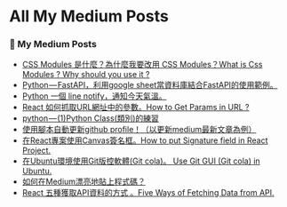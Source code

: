 # All My Medium Posts

 <h3 >📝 My Medium Posts</h3>

<!-- BLOG-POST-LIST:START -->
- [CSS Modules 是什麼？為什麼我要改用 CSS Modules？What is Css Modules ? Why should you use it ?](https://molly1024.medium.com/css-modules-%E6%98%AF%E4%BB%80%E9%BA%BC-%E7%82%BA%E4%BB%80%E9%BA%BC%E6%88%91%E8%A6%81%E6%94%B9%E7%94%A8-css-modules-what-is-css-modules-why-should-you-use-it-aeb7d2955c58?source=rss-a56684c76423------2)
- [Python — FastAPI，利用google sheet當資料庫結合FastAPI的使用範例。](https://molly1024.medium.com/python-fastapi-%E5%88%A9%E7%94%A8google-sheet%E7%95%B6%E8%B3%87%E6%96%99%E5%BA%AB%E7%B5%90%E5%90%88fastapi%E7%9A%84%E4%BD%BF%E7%94%A8%E7%AF%84%E4%BE%8B-57c9266255e6?source=rss-a56684c76423------2)
- [Python 一個 line notify，通知今天氣溫。](https://molly1024.medium.com/python-%E4%B8%80%E5%80%8B-line-notify-%E9%80%9A%E7%9F%A5%E4%BB%8A%E5%A4%A9%E6%B0%A3%E6%BA%AB-a7e6fdb08543?source=rss-a56684c76423------2)
- [React 如何抓取URL網址中的參數。How to Get Params in URL ?](https://molly1024.medium.com/react-%E5%A6%82%E4%BD%95%E6%8A%93%E5%8F%96url%E7%B6%B2%E5%9D%80%E4%B8%AD%E7%9A%84%E5%8F%83%E6%95%B8-how-to-get-params-in-url-f8902a4256ca?source=rss-a56684c76423------2)
- [python — &lpar;1&rpar;Python Class&lpar;類別&rpar;的練習](https://molly1024.medium.com/python-1-python-class-%E9%A1%9E%E5%88%A5-%E7%9A%84%E7%B7%B4%E7%BF%92-c181599a5866?source=rss-a56684c76423------2)
- [使用腳本自動更新github profile！（以更新medium最新文章為例）](https://molly1024.medium.com/%E4%BD%BF%E7%94%A8%E8%85%B3%E6%9C%AC%E8%87%AA%E5%8B%95%E6%9B%B4%E6%96%B0github-profile-%E4%BB%A5%E6%9B%B4%E6%96%B0medium%E6%9C%80%E6%96%B0%E6%96%87%E7%AB%A0%E7%82%BA%E4%BE%8B-b625dd6fa935?source=rss-a56684c76423------2)
- [在React專案使用Canvas簽名框。How to put Signature field in React Project.](https://molly1024.medium.com/%E5%9C%A8react%E5%B0%88%E6%A1%88%E4%BD%BF%E7%94%A8canvas%E7%B0%BD%E5%90%8D%E6%A1%86-how-to-put-signature-field-in-react-project-9ad70a91541?source=rss-a56684c76423------2)
- [在Ubuntu環境使用Git版控軟體&lpar;Git cola&rpar;。 Use Git GUI &lpar;Git cola&rpar; in Ubuntu.](https://molly1024.medium.com/%E5%9C%A8ubuntu%E7%92%B0%E5%A2%83%E4%BD%BF%E7%94%A8git%E7%89%88%E6%8E%A7%E8%BB%9F%E9%AB%94-git-cola-use-git-gui-git-cola-in-ubuntu-7b60b4ff8618?source=rss-a56684c76423------2)
- [如何在Medium漂亮地貼上程式碼？](https://molly1024.medium.com/%E5%A6%82%E4%BD%95%E5%9C%A8%E8%87%AA%E5%B7%B1%E7%9A%84medium%E6%BC%82%E4%BA%AE%E7%9A%84%E8%B2%BC%E4%B8%8A%E7%A8%8B%E5%BC%8F%E7%A2%BC-how-to-paste-the-prettier-code-in-medium-by-gist-2be386323957?source=rss-a56684c76423------2)
- [React 五種獲取API資料的方式 。Five Ways of Fetching Data from API.](https://molly1024.medium.com/react-%E4%BA%94%E7%A8%AE%E7%8D%B2%E5%8F%96api%E8%B3%87%E6%96%99%E7%9A%84%E6%96%B9%E5%BC%8F-five-ways-of-fetching-data-from-api-f3368a07ed75?source=rss-a56684c76423------2)
<!-- BLOG-POST-LIST:END -->
